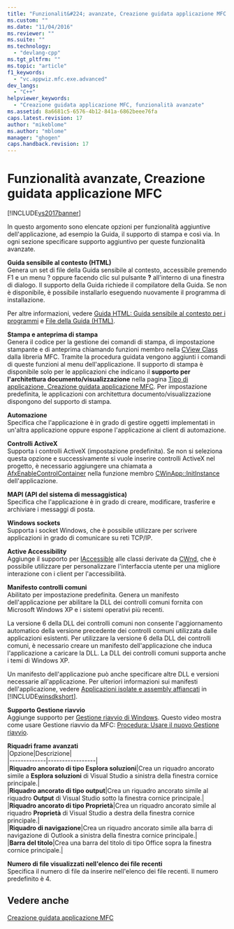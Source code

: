 ```yaml
---
title: "Funzionalit&#224; avanzate, Creazione guidata applicazione MFC | Microsoft Docs"
ms.custom: ""
ms.date: "11/04/2016"
ms.reviewer: ""
ms.suite: ""
ms.technology: 
  - "devlang-cpp"
ms.tgt_pltfrm: ""
ms.topic: "article"
f1_keywords: 
  - "vc.appwiz.mfc.exe.advanced"
dev_langs: 
  - "C++"
helpviewer_keywords: 
  - "Creazione guidata applicazione MFC, funzionalità avanzate"
ms.assetid: 8a6681c5-6576-4b12-841a-6862beee76fa
caps.latest.revision: 17
author: "mikeblome"
ms.author: "mblome"
manager: "ghogen"
caps.handback.revision: 17
---
```

# Funzionalit&#224; avanzate, Creazione guidata applicazione MFC
[!INCLUDE[vs2017banner](../../assembler/inline/includes/vs2017banner.md)]

In questo argomento sono elencate opzioni per funzionalità aggiuntive dell'applicazione, ad esempio la Guida, il supporto di stampa e così via.  In ogni sezione specificare supporto aggiuntivo per queste funzionalità avanzate.  
  
 **Guida sensibile al contesto \(HTML\)**  
 Genera un set di file della Guida sensibile al contesto, accessibile premendo F1 e un menu ? oppure facendo clic sul pulsante **?** all'interno di una finestra di dialogo.  Il supporto della Guida richiede il compilatore della Guida.  Se non è disponibile, è possibile installarlo eseguendo nuovamente il programma di installazione.  
  
 Per altre informazioni, vedere [Guida HTML: Guida sensibile al contesto per i programmi](../../mfc/html-help-context-sensitive-help-for-your-programs.md) e [File della Guida \(HTML\)](../../ide/help-files-html-help.md).  
  
 **Stampa e anteprima di stampa**  
 Genera il codice per la gestione dei comandi di stampa, di impostazione stampante e di anteprima chiamando funzioni membro nella [CView Class](../../mfc/reference/cview-class.md) dalla libreria MFC.  Tramite la procedura guidata vengono aggiunti i comandi di queste funzioni al menu dell'applicazione.  Il supporto di stampa è disponibile solo per le applicazioni che indicano il **supporto per l'architettura documento\/visualizzazione** nella pagina [Tipo di applicazione, Creazione guidata applicazione MFC](../../mfc/reference/application-type-mfc-application-wizard.md).  Per impostazione predefinita, le applicazioni con architettura documento\/visualizzazione dispongono del supporto di stampa.  
  
 **Automazione**  
 Specifica che l'applicazione è in grado di gestire oggetti implementati in un'altra applicazione oppure espone l'applicazione ai client di automazione.  
  
 **Controlli ActiveX**  
 Supporta i controlli ActiveX \(impostazione predefinita\).  Se non si seleziona questa opzione e successivamente si vuole inserire controlli ActiveX nel progetto, è necessario aggiungere una chiamata a [AfxEnableControlContainer](../Topic/AfxEnableControlContainer.md) nella funzione membro [CWinApp::InitInstance](../Topic/CWinApp::InitInstance.md) dell'applicazione.  
  
 **MAPI \(API del sistema di messaggistica\)**  
 Specifica che l'applicazione è in grado di creare, modificare, trasferire e archiviare i messaggi di posta.  
  
 **Windows sockets**  
 Supporta i socket Windows, che è possibile utilizzare per scrivere applicazioni in grado di comunicare su reti TCP\/IP.  
  
 **Active Accessibility**  
 Aggiunge il supporto per [IAccessible](http://msdn.microsoft.com/library/windows/desktop/dd318466) alle classi derivate da [CWnd](../../mfc/reference/cwnd-class.md), che è possibile utilizzare per personalizzare l'interfaccia utente per una migliore interazione con i client per l'accessibilità.  
  
 **Manifesto controlli comuni**  
 Abilitato per impostazione predefinita.  Genera un manifesto dell'applicazione per abilitare la DLL dei controlli comuni fornita con Microsoft Windows XP e i sistemi operativi più recenti.  
  
 La versione 6 della DLL dei controlli comuni non consente l'aggiornamento automatico della versione precedente dei controlli comuni utilizzata dalle applicazioni esistenti.  Per utilizzare la versione 6 della DLL dei controlli comuni, è necessario creare un manifesto dell'applicazione che induca l'applicazione a caricare la DLL.  La DLL dei controlli comuni supporta anche i temi di Windows XP.  
  
 Un manifesto dell'applicazione può anche specificare altre DLL e versioni necessarie all'applicazione.  Per ulteriori informazioni sui manifesti dell'applicazione, vedere [Applicazioni isolate e assembly affiancati](http://msdn.microsoft.com/library/dd408052) in [!INCLUDE[winsdkshort](../../atl/reference/includes/winsdkshort_md.md)].  
  
 **Supporto Gestione riavvio**  
 Aggiunge supporto per [Gestione riavvio di Windows](http://msdn.microsoft.com/library/windows/desktop/aa373680\(v=vs.85\).aspx).  Questo video mostra come usare Gestione riavvio da MFC: [Procedura: Usare il nuovo Gestione riavvio](http://msdn.microsoft.com/vstudio/ee886407).  
  
 **Riquadri frame avanzati**  
 |Opzione|Descrizione|  
|-------------|-----------------|  
|**Riquadro ancorato di tipo Esplora soluzioni**|Crea un riquadro ancorato simile a **Esplora soluzioni** di Visual Studio a sinistra della finestra cornice principale.|  
|**Riquadro ancorato di tipo output**|Crea un riquadro ancorato simile al riquadro **Output** di Visual Studio sotto la finestra cornice principale.|  
|**Riquadro ancorato di tipo Proprietà**|Crea un riquadro ancorato simile al riquadro **Proprietà** di Visual Studio a destra della finestra cornice principale.|  
|**Riquadro di navigazione**|Crea un riquadro ancorato simile alla barra di navigazione di Outlook a sinistra della finestra cornice principale.|  
|**Barra del titolo**|Crea una barra del titolo di tipo Office sopra la finestra cornice principale.|  
  
 **Numero di file visualizzati nell'elenco dei file recenti**  
 Specifica il numero di file da inserire nell'elenco dei file recenti.  Il numero predefinito è 4.  
  
## Vedere anche  
 [Creazione guidata applicazione MFC](../../mfc/reference/mfc-application-wizard.md)